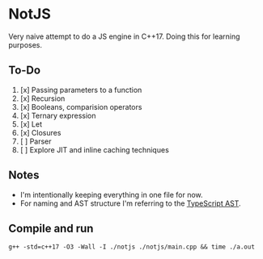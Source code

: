 # NotJS

Very naive attempt to do a JS engine in C++17. Doing this for learning purposes.

## To-Do

1. [x] Passing parameters to a function
2. [x] Recursion
3. [x] Booleans, comparision operators
4. [x] Ternary expression
5. [x] Let
6. [x] Closures
7. [ ] Parser
8. [ ] Explore JIT and inline caching techniques

## Notes

- I'm intentionally keeping everything in one file for now.
- For naming and AST structure I'm referring to the [TypeScript AST](https://ts-ast-viewer.com/).

## Compile and run

```
g++ -std=c++17 -O3 -Wall -I ./notjs ./notjs/main.cpp && time ./a.out
```
